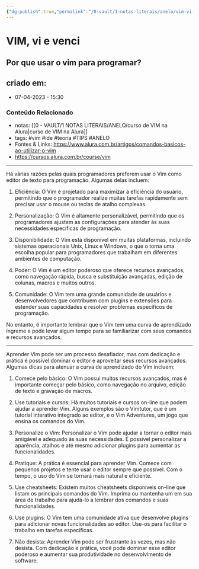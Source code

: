```yaml
---
{"dg-publish":true,"permalink":"/0-vault/1-notas-literais/anelo/vim-vi-e-venci/","tags":["vim","ide","teoria","TIPS","ANELO"],"dgHomeLink":true,"dgShowLocalGraph":true,"dgShowFileTree":true,"dgEnableSearch":true,"noteIcon":""}
---
```


# VIM, vi e venci
## Por que usar o vim para programar?

## criado em: 
-  07-04-2023 - 15:30

### Conteúdo Relacionado
- notas: [[0 - VAULT/1 NOTAS LITERAIS/ANELO/curso de VIM na Alura\|curso de VIM na Alura]]
- tags: #vim #ide #teoria #TIPS #ANELO 
- Fontes & Links: https://www.alura.com.br/artigos/comandos-basicos-ao-utilizar-o-vim
- https://cursos.alura.com.br/course/vim

---

Há várias razões pelas quais programadores preferem usar o Vim como editor de texto para programação. Algumas delas incluem:

1.  Eficiência: O Vim é projetado para maximizar a eficiência do usuário, permitindo que o programador realize muitas tarefas rapidamente sem precisar usar o mouse ou teclas de atalho complexas.
    
2.  Personalização: O Vim é altamente personalizável, permitindo que os programadores ajustem as configurações para atender às suas necessidades específicas de programação.
    
3.  Disponibilidade: O Vim está disponível em muitas plataformas, incluindo sistemas operacionais Unix, Linux e Windows, o que o torna uma escolha popular para programadores que trabalham em diferentes ambientes de computação.
    
4.  Poder: O Vim é um editor poderoso que oferece recursos avançados, como navegação rápida, busca e substituição avançadas, edição de colunas, macros e muitos outros.
    
5.  Comunidade: O Vim tem uma grande comunidade de usuários e desenvolvedores que contribuem com plugins e extensões para estender suas capacidades e resolver problemas específicos de programação.
    

No entanto, é importante lembrar que o Vim tem uma curva de aprendizado íngreme e pode levar algum tempo para se familiarizar com seus comandos e recursos avançados.

---

Aprender Vim pode ser um processo desafiador, mas com dedicação e prática é possível dominar o editor e aproveitar seus recursos avançados. Algumas dicas para atenuar a curva de aprendizado do Vim incluem:

1.  Comece pelo básico: O Vim possui muitos recursos avançados, mas é importante começar pelo básico, como navegação no arquivo, edição de texto e gravação de macros.
    
2.  Use tutoriais e cursos: Há muitos tutoriais e cursos on-line que podem ajudar a aprender Vim. Alguns exemplos são o Vimtutor, que é um tutorial interativo integrado ao editor, e o Vim Adventures, um jogo que ensina os comandos do Vim.
    
3.  Personalize o Vim: Personalizar o Vim pode ajudar a tornar o editor mais amigável e adequado às suas necessidades. É possível personalizar a aparência, atalhos e até mesmo adicionar plugins para aumentar as funcionalidades.
    
4.  Pratique: A prática é essencial para aprender Vim. Comece com pequenos projetos e tente usar o editor sempre que possível. Com o tempo, o uso do Vim se tornará mais natural e eficiente.
    
5.  Use cheatsheets: Existem muitos cheatsheets disponíveis on-line que listam os principais comandos do Vim. Imprima ou mantenha um em sua área de trabalho para ajudá-lo a lembrar dos comandos e suas funcionalidades.
    
6.  Use plugins: O Vim tem uma comunidade ativa que desenvolve plugins para adicionar novas funcionalidades ao editor. Use-os para facilitar o trabalho em tarefas específicas.
    
7.  Não desista: Aprender Vim pode ser frustrante às vezes, mas não desista. Com dedicação e prática, você pode dominar esse editor poderoso e aumentar sua produtividade no desenvolvimento de software.
